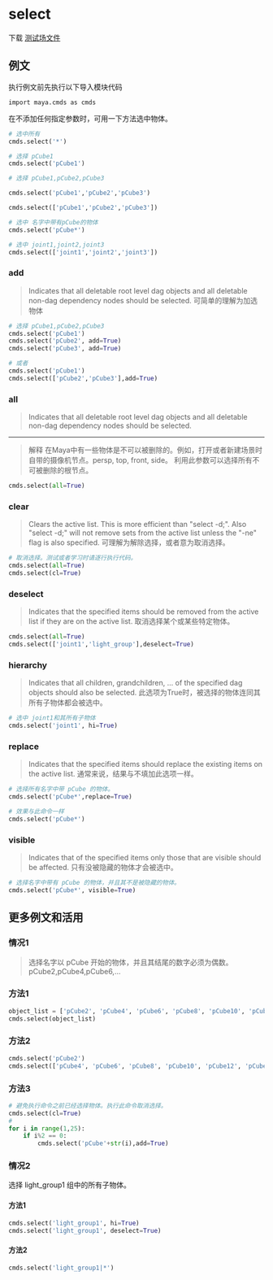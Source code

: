 # select

下载 [测试场文件](../resource/select_sample.mb)

## 例文

执行例文前先执行以下导入模块代码
```pycon
import maya.cmds as cmds
```

在不添加任何指定参数时，可用一下方法选中物体。

```python
# 选中所有
cmds.select('*')

# 选择 pCube1
cmds.select('pCube1')

# 选择 pCube1,pCube2,pCube3

cmds.select('pCube1','pCube2','pCube3')

cmds.select(['pCube1','pCube2','pCube3'])

# 选中 名字中带有pCube的物体
cmds.select('pCube*')
```

```python
# 选中 joint1,joint2,joint3
cmds.select(['joint1','joint2','joint3'])
```

### add

> Indicates that all deletable root level dag objects and all deletable non-dag dependency nodes should be selected.
> 可简单的理解为加选物体

```python
# 选择 pCube1,pCube2,pCube3
cmds.select('pCube1')
cmds.select('pCube2', add=True)
cmds.select('pCube3', add=True)

# 或者
cmds.select('pCube1')
cmds.select(['pCube2','pCube3'],add=True)
```

### all

> Indicates that all deletable root level dag objects and all deletable non-dag dependency nodes should be selected.
---
> 解释
> 在Maya中有一些物体是不可以被删除的。例如，打开或者新建场景时自带的摄像机节点。persp, top, front, side。
> 利用此参数可以选择所有不可被删除的根节点。

```python
cmds.select(all=True)
```

### clear

> Clears the active list. This is more efficient than "select -d;". Also "select -d;" will not remove sets from the active list unless the "-ne" flag is also specified.
> 可理解为解除选择，或者意为取消选择。

```python
# 取消选择。测试或者学习时请逐行执行代码。
cmds.select(all=True)
cmds.select(cl=True)
```

### deselect
> Indicates that the specified items should be removed from the active list if they are on the active list.
> 取消选择某个或某些特定物体。

```python
cmds.select(all=True)
cmds.select(['joint1','light_group'],deselect=True)
```


### hierarchy
> Indicates that all children, grandchildren, ... of the specified dag objects should also be selected.
> 此选项为True时，被选择的物体连同其所有子物体都会被选中。

```python
# 选中 joint1和其所有子物体
cmds.select('joint1', hi=True)
```

### replace
> Indicates that the specified items should replace the existing items on the active list.
> 通常来说，结果与不填加此选项一样。

```python
# 选择所有名字中带 pCube 的物体。
cmds.select('pCube*',replace=True)

# 效果与此命令一样
cmds.select('pCube*')
```

### visible
> Indicates that of the specified items only those that are visible should be affected.
> 只有没被隐藏的物体才会被选中。

```python
# 选择名字中带有 pCube 的物体，并且其不是被隐藏的物体。
cmds.select('pCube*', visible=True)
```


## 更多例文和活用

### 情况1

> 选择名字以 pCube 开始的物体，并且其结尾的数字必须为偶数。
> pCube2,pCube4,pCube6,...

### 方法1
```python
object_list = ['pCube2', 'pCube4', 'pCube6', 'pCube8', 'pCube10', 'pCube12', 'pCube14', 'pCube16', 'pCube18', 'pCube20', 'pCube22', 'pCube24']
cmds.select(object_list)
```

### 方法2
```python
cmds.select('pCube2')
cmds.select(['pCube4', 'pCube6', 'pCube8', 'pCube10', 'pCube12', 'pCube14', 'pCube16', 'pCube18', 'pCube20', 'pCube22', 'pCube24'],add=True)
```

### 方法3
```python
# 避免执行命令之前已经选择物体。执行此命令取消选择。
cmds.select(cl=True)
# 
for i in range(1,25):
    if i%2 == 0:
        cmds.select('pCube'+str(i),add=True)
```

### 情况2
选择 light_group1 组中的所有子物体。

#### 方法1
```python
cmds.select('light_group1', hi=True)
cmds.select('light_group1', deselect=True)
```

#### 方法2
```python
cmds.select('light_group1|*')
```






